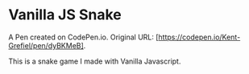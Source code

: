 # Vanilla JS Snake

A Pen created on CodePen.io. Original URL: [https://codepen.io/Kent-Grefiel/pen/dyBKMeB].

This is a snake game I made with Vanilla Javascript.